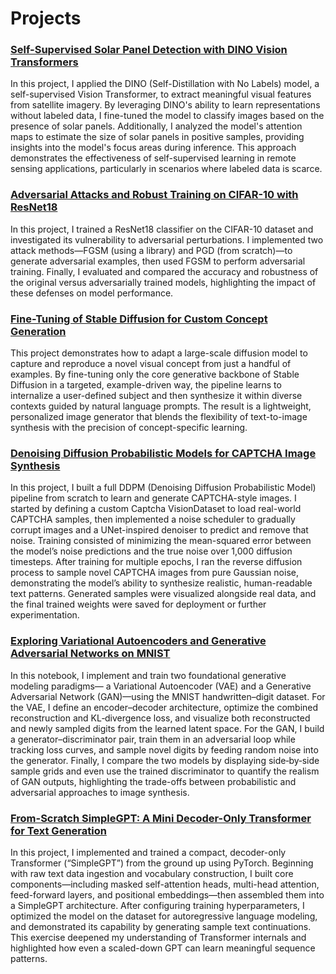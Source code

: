 # Projects


### [Self-Supervised Solar Panel Detection with DINO Vision Transformers](https://github.com/amirezzati/deep-learning/blob/main/homeworks/HW5/pract/Dino.ipynb)

In this project, I applied the DINO (Self-Distillation with No Labels) model, a self-supervised Vision Transformer, to extract meaningful visual features from satellite imagery. By leveraging DINO's ability to learn representations without labeled data, I fine-tuned the model to classify images based on the presence of solar panels. Additionally, I analyzed the model's attention maps to estimate the size of solar panels in positive samples, providing insights into the model's focus areas during inference. This approach demonstrates the effectiveness of self-supervised learning in remote sensing applications, particularly in scenarios where labeled data is scarce.

### [Adversarial Attacks and Robust Training on CIFAR-10 with ResNet18](https://github.com/amirezzati/deep-learning/blob/main/homeworks/HW5/pract/Adversarial_attacks_training.ipynb)

In this project, I trained a ResNet18 classifier on the CIFAR-10 dataset and investigated its vulnerability to adversarial perturbations. I implemented two attack methods—FGSM (using a library) and PGD (from scratch)—to generate adversarial examples, then used FGSM to perform adversarial training. Finally, I evaluated and compared the accuracy and robustness of the original versus adversarially trained models, highlighting the impact of these defenses on model performance.


### [Fine-Tuning of Stable Diffusion for Custom Concept Generation](https://github.com/amirezzati/deep-learning/blob/main/homeworks/HW5/pract/StableDiffusion.ipynb)

This project demonstrates how to adapt a large-scale diffusion model to capture and reproduce a novel visual concept from just a handful of examples. By fine-tuning only the core generative backbone of Stable Diffusion in a targeted, example-driven way, the pipeline learns to internalize a user-defined subject and then synthesize it within diverse contexts guided by natural language prompts. The result is a lightweight, personalized image generator that blends the flexibility of text-to-image synthesis with the precision of concept-specific learning.


### [Denoising Diffusion Probabilistic Models for CAPTCHA Image Synthesis](https://github.com/amirezzati/deep-learning/blob/main/homeworks/HW4/pract/DDPM.ipynb)

In this project, I built a full DDPM (Denoising Diffusion Probabilistic Model) pipeline from scratch to learn and generate CAPTCHA-style images. I started by defining a custom Captcha VisionDataset to load real-world CAPTCHA samples, then implemented a noise scheduler to gradually corrupt images and a UNet-inspired denoiser to predict and remove that noise. Training consisted of minimizing the mean-squared error between the model’s noise predictions and the true noise over 1,000 diffusion timesteps. After training for multiple epochs, I ran the reverse diffusion process to sample novel CAPTCHA images from pure Gaussian noise, demonstrating the model’s ability to synthesize realistic, human-readable text patterns. Generated samples were visualized alongside real data, and the final trained weights were saved for deployment or further experimentation.


### [Exploring Variational Autoencoders and Generative Adversarial Networks on MNIST](https://github.com/amirezzati/deep-learning/blob/main/homeworks/HW4/pract/GAN-VAE.ipynb)

In this notebook, I implement and train two foundational generative modeling paradigms— a Variational Autoencoder (VAE) and a Generative Adversarial Network (GAN)—using the MNIST handwritten–digit dataset. For the VAE, I define an encoder–decoder architecture, optimize the combined reconstruction and KL‐divergence loss, and visualize both reconstructed and newly sampled digits from the learned latent space. For the GAN, I build a generator–discriminator pair, train them in an adversarial loop while tracking loss curves, and sample novel digits by feeding random noise into the generator. Finally, I compare the two models by displaying side‐by‐side sample grids and even use the trained discriminator to quantify the realism of GAN outputs, highlighting the trade-offs between probabilistic and adversarial approaches to image synthesis.


### [From-Scratch SimpleGPT: A Mini Decoder-Only Transformer for Text Generation](https://github.com/amirezzati/deep-learning/blob/main/homeworks/HW3/pract/SimpleGPT.ipynb)

In this project, I implemented and trained a compact, decoder-only Transformer (“SimpleGPT”) from the ground up using PyTorch. Beginning with raw text data ingestion and vocabulary construction, I built core components—including masked self-attention heads, multi-head attention, feed-forward layers, and positional embeddings—then assembled them into a SimpleGPT architecture. After configuring training hyperparameters, I optimized the model on the dataset for autoregressive language modeling, and demonstrated its capability by generating sample text continuations. This exercise deepened my understanding of Transformer internals and highlighted how even a scaled-down GPT can learn meaningful sequence patterns.


